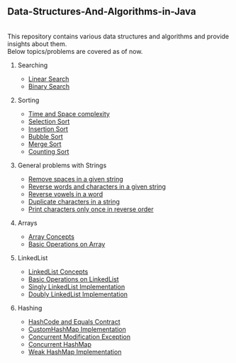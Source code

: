 ## Data-Structures-And-Algorithms-in-Java
<br />
This repository contains various data structures and algorithms and provide insights about them.<br /> 
Below topics/problems are covered as of now.

1. Searching 
	- [Linear Search](../master/src/com/deepak/Searching/LinearSearch.java)
	- [Binary Search](../master/src/com/deepak/Searching/BinarySearch.java)
	
2. Sorting
	- [Time and Space complexity](../master/src/com/deepak/Sorting/TimeAndSpaceComplexity.md)
	- [Selection Sort](../master/src/com/deepak/Sorting/SelectionSort.java)
	- [Insertion Sort](../master/src/com/deepak/Sorting/InsertionSort.java)
	- [Bubble Sort](../master/src/com/deepak/Sorting/BubbleSort.java)
	- [Merge Sort](../master/src/com/deepak/Sorting/MergeSort.java)
	- [Counting Sort](../master/src/com/deepak/Sorting/CountingSort.java)
	
2. General problems with Strings
	- [Remove spaces in a given string](../master/src/com/deepak/Strings/RemoveSpaces.java)
	- [Reverse words and characters in a given string](../master/src/com/deepak/Strings/ReverseWords.java)
	- [Reverse vowels in a word](../master/src/com/deepak/Strings/ReverseVowelsInWord.java)
	- [Duplicate characters in a string](../master/src/com/deepak/Strings/DuplicateCharacters.java)
	- [Print characters only once in reverse order](../master/src/com/deepak/Strings/CharactersPresent.java)
	
3. Arrays	
	- [Array Concepts](../master/src/com/deepak/Arrays/ArraysConcepts)
	- [Basic Operations on Array](../master/src/com/deepak/Arrays/BasicOperations.java)
	
4. LinkedList
	- [LinkedList Concepts](../master/src/com/deepak/LinkedList/LinkedListConcepts)
	- [Basic Operations on LinkedList](../master/src/com/deepak/LinkedList/BasicOperations.java)	
	- [Singly LinkedList Implementation](../master/src/com/deepak/LinkedList/SinglyLinkedList.java)
	- [Doubly LinkedList Implementation](../master/src/com/deepak/LinkedList/DoublyLinkedList.java)
	
5. Hashing
	- [HashCode and Equals Contract](../master/src/com/deepak/Hashing/HashCode&EqualsContract)
	- [CustomHashMap Implementation](../master/src/com/deepak/Hashing/CustomHashMap.java)
	- [Concurrent Modification Exception](../master/src/com/deepak/Hashing/ConcurrentModificationException.java)
	- [Concurrent HashMap](../master/src/com/deepak/Hashing/ConcurrentHashMap)
	- [Weak HashMap Implementation](../master/src/com/deepak/Hashing/WeakHashMapImplementation)
